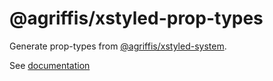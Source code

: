 # @agriffis/xstyled-prop-types

Generate prop-types from [@agriffis/xstyled-system](https://xstyled.dev/docs/style-props/).

See [documentation](https://xstyled.dev/docs/prop-types/)
